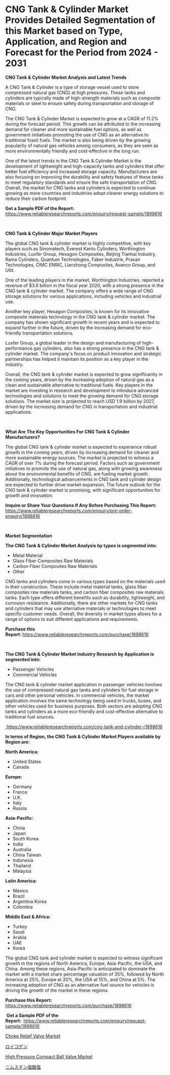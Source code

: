 <p><h1>CNG Tank & Cylinder Market Provides Detailed Segmentation of this Market based on Type, Application, and Region and Forecast for the Period from 2024 - 2031</h1></p><p><strong>CNG Tank & Cylinder Market Analysis and Latest Trends</strong></p>
<p><p>A CNG Tank & Cylinder is a type of storage vessel used to store compressed natural gas (CNG) at high pressures. These tanks and cylinders are typically made of high-strength materials such as composite materials or steel to ensure safety during transportation and storage of CNG.</p><p>The CNG Tank & Cylinder Market is expected to grow at a CAGR of 11.2% during the forecast period. This growth can be attributed to the increasing demand for cleaner and more sustainable fuel options, as well as government initiatives promoting the use of CNG as an alternative to traditional fossil fuels. The market is also being driven by the growing popularity of natural gas vehicles among consumers, as they are seen as more environmentally friendly and cost-effective in the long run.</p><p>One of the latest trends in the CNG Tank & Cylinder Market is the development of lightweight and high-capacity tanks and cylinders that offer better fuel efficiency and increased storage capacity. Manufacturers are also focusing on improving the durability and safety features of these tanks to meet regulatory standards and ensure the safe transportation of CNG. Overall, the market for CNG tanks and cylinders is expected to continue growing as more countries and industries adopt cleaner energy solutions to reduce their carbon footprint.</p></p>
<p><strong>Get a Sample PDF of the Report:&nbsp;</strong> <a href="https://www.reliableresearchreports.com/enquiry/request-sample/1898616">https://www.reliableresearchreports.com/enquiry/request-sample/1898616</a></p>
<p>&nbsp;</p>
<p><strong>CNG Tank & Cylinder Major Market Players</strong></p>
<p><p>The global CNG tank & cylinder market is highly competitive, with key players such as Sinomatech, Everest Kanto Cylinders, Worthington Industries, Luxfer Group, Hexagon Composites, Beijing Tianhai Industry, Rama Cylinders, Quantum Technologies, Faber Industrie, Praxair Technologies, CIMC ENRIC, Lianzhong Composites, Avanco Group, and Ullit. </p><p>One of the leading players in the market, Worthington Industries, reported a revenue of $3.6 billion in the fiscal year 2020, with a strong presence in the CNG tank & cylinder market. The company offers a wide range of CNG storage solutions for various applications, including vehicles and industrial use.</p><p>Another key player, Hexagon Composites, is known for its innovative composite materials technology in the CNG tank & cylinder market. The company has shown significant growth in recent years and is expected to expand further in the future, driven by the increasing demand for eco-friendly transportation solutions.</p><p>Luxfer Group, a global leader in the design and manufacturing of high-performance gas cylinders, also has a strong presence in the CNG tank & cylinder market. The company's focus on product innovation and strategic partnerships has helped it maintain its position as a key player in the industry.</p><p>Overall, the CNG tank & cylinder market is expected to grow significantly in the coming years, driven by the increasing adoption of natural gas as a clean and sustainable alternative to traditional fuels. Key players in the market are investing in research and development to introduce advanced technologies and solutions to meet the growing demand for CNG storage solutions. The market size is projected to reach USD 1.9 billion by 2027, driven by the increasing demand for CNG in transportation and industrial applications.</p></p>
<p>&nbsp;</p>
<p><strong>What Are The Key Opportunities For CNG Tank & Cylinder Manufacturers?</strong></p>
<p><p>The global CNG tank & cylinder market is expected to experience robust growth in the coming years, driven by increasing demand for cleaner and more sustainable energy sources. The market is projected to witness a CAGR of over 7% during the forecast period. Factors such as government initiatives to promote the use of natural gas, along with growing awareness about the environmental benefits of CNG, are fueling market growth. Additionally, technological advancements in CNG tank and cylinder design are expected to further drive market expansion. The future outlook for the CNG tank & cylinder market is promising, with significant opportunities for growth and innovation.</p></p>
<p><strong>Inquire or Share Your Questions If Any Before Purchasing This Report:</strong> <a href="https://www.reliableresearchreports.com/enquiry/pre-order-enquiry/1898616">https://www.reliableresearchreports.com/enquiry/pre-order-enquiry/1898616</a></p>
<p>&nbsp;</p>
<p><strong>Market Segmentation</strong></p>
<p><strong>The CNG Tank & Cylinder Market Analysis by types is segmented into:</strong></p>
<p><ul><li>Metal Material</li><li>Glass Fiber Composites Raw Materials</li><li>Carbon Fiber Composites Raw Materials</li><li>Other</li></ul></p>
<p><p>CNG tanks and cylinders come in various types based on the materials used in their construction. These include metal material tanks, glass fiber composites raw materials tanks, and carbon fiber composites raw materials tanks. Each type offers different benefits such as durability, lightweight, and corrosion resistance. Additionally, there are other markets for CNG tanks and cylinders that may use alternative materials or technologies to meet specific customer needs. Overall, the diversity in market types allows for a range of options to suit different applications and requirements.</p></p>
<p><strong>Purchase this Report:&nbsp;</strong><a href="https://www.reliableresearchreports.com/purchase/1898616">https://www.reliableresearchreports.com/purchase/1898616</a></p>
<p>&nbsp;</p>
<p><strong>The CNG Tank & Cylinder Market Industry Research by Application is segmented into:</strong></p>
<p><ul><li>Passenger Vehicles</li><li>Commercial Vehicles</li></ul></p>
<p><p>The CNG tank & cylinder market application in passenger vehicles involves the use of compressed natural gas tanks and cylinders for fuel storage in cars and other personal vehicles. In commercial vehicles, the market application involves the same technology being used in trucks, buses, and other vehicles used for business purposes. Both sectors are adopting CNG tanks and cylinders as a more eco-friendly and cost-effective alternative to traditional fuel sources.</p></p>
<p><a href="https://www.reliableresearchreports.com/cng-tank-and-cylinder-r1898616">&nbsp;https://www.reliableresearchreports.com/cng-tank-and-cylinder-r1898616</a></p>
<p><strong>In terms of Region, the CNG Tank & Cylinder Market Players available by Region are:</strong></p>
<p>
    <p> <strong> North America: </strong>
        <ul>
            <li>United States</li>
            <li>Canada</li>
        </ul>
        </p> 
    <p> <strong> Europe: </strong>
        <ul>
            <li>Germany</li>
            <li>France</li>
            <li>U.K.</li>
            <li>Italy</li>
            <li>Russia</li>
        </ul>
        </p> 
    <p> <strong> Asia-Pacific: </strong>
        <ul>
            <li>China</li>
            <li>Japan</li>
            <li>South Korea</li>
            <li>India</li>
            <li>Australia</li>
            <li>China Taiwan</li>
            <li>Indonesia</li>
            <li>Thailand</li>
            <li>Malaysia</li>
        </ul>
        </p> 
    <p> <strong> Latin America: </strong>
        <ul>
            <li>Mexico</li>
            <li>Brazil</li>
            <li>Argentina Korea</li>
            <li>Colombia</li>
        </ul>
        </p> 
    <p> <strong> Middle East & Africa: </strong>
        <ul>
            <li>Turkey</li>
            <li>Saudi</li>
            <li>Arabia</li>
            <li>UAE</li>
            <li>Korea</li>
        </ul>
    </p>
    </p>
<p><p>The global CNG tank and cylinder market is expected to witness significant growth in the regions of North America, Europe, Asia-Pacific, the USA, and China. Among these regions, Asia-Pacific is anticipated to dominate the market with a market share percentage valuation of 35%, followed by North America at 25%, Europe at 20%, the USA at 15%, and China at 5%. The increasing adoption of CNG as an alternative fuel source for vehicles is driving the growth of the market in these regions.</p></p>
<p><strong>Purchase this Report: </strong><a href="https://www.reliableresearchreports.com/purchase/1898616">https://www.reliableresearchreports.com/purchase/1898616</a></p>
<p>&nbsp;<strong>Get a Sample PDF of the Report:&nbsp;&nbsp;</strong><a href="https://www.reliableresearchreports.com/enquiry/request-sample/1898616">https://www.reliableresearchreports.com/enquiry/request-sample/1898616</a></p>
<p><strong></strong></p>
<p><p><a href="https://github.com/ruddyyedelwadw/Market-Research-Report-List-2/blob/main/choke-relief-valve-market.md">Choke Relief Valve Market</a></p><p><a href="https://github.com/leigh4852023/Market-Research-Report-List-1/blob/main/732094044770.md">ロイコゲン</a></p><p><a href="https://github.com/jaidynmorantestelletmjzya/Market-Research-Report-List-2/blob/main/high-pressure-compact-ball-valve-market.md">High Pressure Compact Ball Valve Market</a></p><p><a href="https://github.com/alyle7648/Market-Research-Report-List-1/blob/main/555949944769.md">ニムスチン塩酸塩</a></p></p>